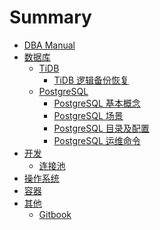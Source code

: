 # Summary

* [DBA Manual](README.md)
* [数据库](databases/README.md)
  * [TiDB]()
    * [TiDB 逻辑备份恢复](databases/tidb_logical_backup_restore.md)
  * [PostgreSQL]()
    * [PostgreSQL 基本概念](databases/pg_define.md)
    * [PostgreSQL 场景](databases/pg_scenes.md)
    * [PostgreSQL 目录及配置](databases/pg_dir_config.md)
    * [PostgreSQL 运维命令](databases/pg_command.md)
* [开发]()
  * [连接池](develop/connections.md)
* [操作系统](os/README.md)
* [容器](docker/README.md)
* [其他](others/README.md)
  * [Gitbook](others/gitbook.md)
